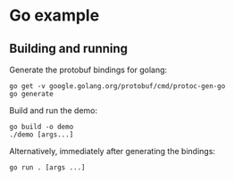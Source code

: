 # Go example

## Building and running

Generate the protobuf bindings for golang:

```shell
go get -v google.golang.org/protobuf/cmd/protoc-gen-go
go generate
```

Build and run the demo:

```shell
go build -o demo
./demo [args...]
```

Alternatively, immediately after generating the bindings:

```shell
go run . [args ...]
```
